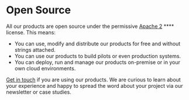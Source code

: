 # Open Source

All our products are open source under the permissive [Apache 2](https://www.apache.org/licenses/LICENSE-2.0) **** license. This means:

* You can use, modify and distribute our products for free and without strings attached.
* You can use our products to build pilots or even production systems.&#x20;
* You can deploy, run and manage our products on-premise or in your own cloud environments.

[Get in touch](mailto:office@walt.id) if you are using our products. We are curious to learn about your experience and happy to spread the word about your project via our newsletter or case studies.  &#x20;
